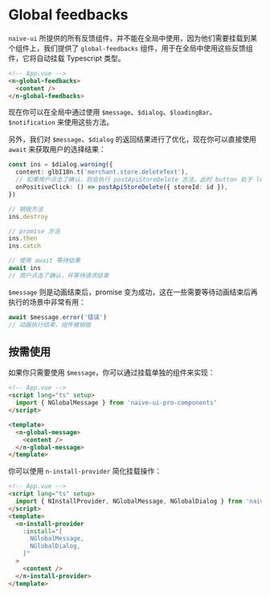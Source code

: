# Global feedbacks

`naive-ui` 所提供的所有反馈组件，并不能在全局中使用，因为他们需要挂载到某个组件上，我们提供了 `global-feedbacks` 组件，用于在全局中使用这些反馈组件，它将自动挂载 Typescript 类型。

```html
<!-- App.vue -->
<n-global-feedbacks>
  <content />
</n-global-feedbacks>
```

现在你可以在全局中通过使用 `$message`、`$dialog`、`$loadingBar`、`$notification` 来使用这些方法。

另外，我们对 `$message`、`$dialog` 的返回结果进行了优化，现在你可以直接使用 `await` 来获取用户的选择结果：

```ts
const ins = $dialog.warning({
  content: glbI18n.t('merchant.store.deleteText'),
  // 如果用户点击了确认，则会执行 postApiStoreDelete 方法，此时 button 处于 loading 状态
  onPositiveClick: () => postApiStoreDelete({ storeId: id }),
})

// 销毁方法
ins.destroy

// promise 方法
ins.then
ins.catch

// 使用 await 等待结果
await ins
// 用户点击了确认，并等待请求结束
```

`$message` 则是动画结束后，promise 变为成功，这在一些需要等待动画结束后再执行的场景中非常有用：

```ts
await $message.error('错误')
// 动画执行结束，组件被销毁
```

## 按需使用

如果你只需要使用 `$message`，你可以通过挂载单独的组件来实现：

```html
<!-- App.vue -->
<script lang="ts" setup>
  import { NGlobalMessage } from 'naive-ui-pro-components'
</script>

<template>
  <n-global-message>
    <content />
  </n-global-message>
</template>
```

你可以使用 `n-install-provider` 简化挂载操作：


```html
<!-- App.vue -->
<script lang="ts" setup>
  import { NInstallProvider, NGlobalMessage, NGlobalDialog } from 'naive-ui-pro-components'
</script>
<template>
  <n-install-provider
    :install="[
      NGlobalMessage,
      NGlobalDialog,
    ]"
  >
    <content />
  </n-install-provider>
</template>
```

